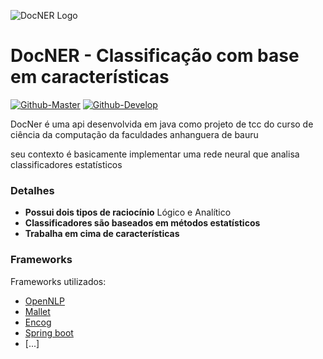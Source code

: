 ![DocNER Logo](https://s22.postimg.org/uvqoxh03l/2_Flat_logo_on_transparent_293x67.png)


# DocNER - Classificação com base em características #

[![Github-Master](https://img.shields.io/github/release/filoe/cscore.svg)](https://github.com/brow-joe/DOCNER/tree/master)
[![Github-Develop](https://img.shields.io/github/release/filoe/cscore.svg)](https://github.com/brow-joe/DOCNER/tree/develop)

DocNer é uma api desenvolvida em java como projeto de tcc do curso de ciência da computação da faculdades anhanguera de bauru

seu contexto é basicamente implementar uma rede neural que analisa classificadores estatísticos

### Detalhes ###
 - **Possui dois tipos de raciocínio** Lógico e Analítico
 - **Classificadores são baseados em métodos estatísticos** 
 - **Trabalha em cima de características**

### Frameworks ###

Frameworks utilizados:

- [OpenNLP](https://opennlp.apache.org/)
- [Mallet](http://mallet.cs.umass.edu/)
- [Encog](http://www.heatonresearch.com/encog/)
- [Spring boot](https://projects.spring.io/spring-boot/)
- [...]
